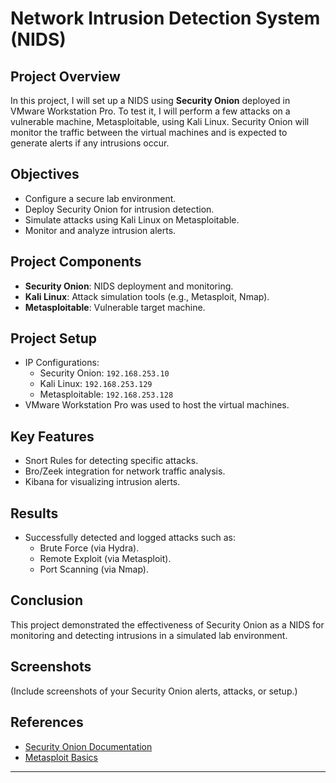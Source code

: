 # Network Intrusion Detection System (NIDS)

## Project Overview

In this project, I will set up a NIDS using **Security Onion** deployed in VMware Workstation Pro. To test it, I will perform a few attacks on a vulnerable machine, Metasploitable, using Kali Linux. Security Onion will monitor the traffic between the virtual machines and is expected to generate alerts if any intrusions occur.

## Objectives
- Configure a secure lab environment.
- Deploy Security Onion for intrusion detection.
- Simulate attacks using Kali Linux on Metasploitable.
- Monitor and analyze intrusion alerts.

## Project Components
- **Security Onion**: NIDS deployment and monitoring.
- **Kali Linux**: Attack simulation tools (e.g., Metasploit, Nmap).
- **Metasploitable**: Vulnerable target machine.

## Project Setup
- IP Configurations:
  - Security Onion: `192.168.253.10`
  - Kali Linux: `192.168.253.129`
  - Metasploitable: `192.168.253.128`
- VMware Workstation Pro was used to host the virtual machines.

## Key Features
- Snort Rules for detecting specific attacks.
- Bro/Zeek integration for network traffic analysis.
- Kibana for visualizing intrusion alerts.

## Results
- Successfully detected and logged attacks such as:
  - Brute Force (via Hydra).
  - Remote Exploit (via Metasploit).
  - Port Scanning (via Nmap).

## Conclusion
This project demonstrated the effectiveness of Security Onion as a NIDS for monitoring and detecting intrusions in a simulated lab environment.

## Screenshots
(Include screenshots of your Security Onion alerts, attacks, or setup.)

## References
- [Security Onion Documentation](https://securityonion.net/docs/)
- [Metasploit Basics](https://metasploit.help/)

---
